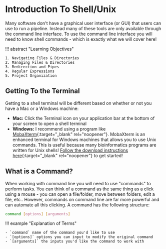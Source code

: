 # Introduction To Shell/Unix

Many software don't have a graphical user interface (or GUI) that users can use to run a pipeline. Instead many of these tools are only available through the command line interface. To use the command line interface you will need to know shell commands - which is exactly what we will cover here!

!!! abstract "Learning Objectives"

    1. Navigating Files & Directories
    2. Managing Files & Directories
    3. Redirection and Pipes
    4. Regular Expressions
    5. Project Organization
    
    
## Getting To the Terminal

Getting to a shell terminal will be different based on whether or not you have a Mac or a Windows machine:

- **Mac:** Click the Terminal icon on your application bar at the bottom of your screen to open a shell terminal
- **Windows:** I recommend using a program like [MobaXterm](https://mobaxterm.mobatek.net/download.html){:target="_blank" rel="noopener"}. MobaXterm is an enhanced terminal for Windows machines that allows you to use Unix commands. This is useful because many bioinformatics programs are written for Unix shells! [Follow the download instructions here](https://mobaxterm.mobatek.net/download.html){:target="_blank" rel="noopener"} to get started!

## What is a Command?

When working with command line you will need to use "commands" to perform tasks. You can think of a command as the same thing as a click using a mouse - you can open a file/folder, move between folders, edit a file, etc.. However, commands on command line are far more powerful and can automate all this clicking. A command has the following structure:

```bash
command [options] [arguments]
```

!!! example "Explanation of Terms"

    - `command` name of the command you'd like to use
    - `[options]` options you can input to modify the original command
    - `[arguments]` the inputs you'd like the command to work with
    



